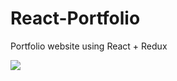 # React-Portfolio

 Portfolio website using React + Redux
 
 <img src="https://github.com/Cougargriff/React-Portfolio/blob/master/screenshot.png" > 
